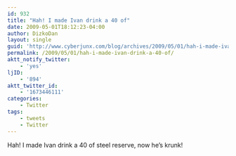 ```yaml
---
id: 932
title: "Hah! I made Ivan drink a 40 of"
date: 2009-05-01T18:12:23-04:00
author: DizkoDan
layout: single
guid: 'http://www.cyberjunx.com/blog/archives/2009/05/01/hah-i-made-ivan-drink-a-40-of/'
permalink: /2009/05/01/hah-i-made-ivan-drink-a-40-of/
aktt_notify_twitter:
    - 'yes'
ljID:
    - '894'
aktt_twitter_id:
    - '1673446111'
categories:
    - Twitter
tags:
    - tweets
    - Twitter
---
```


Hah! I made Ivan drink a 40 of steel reserve, now he’s krunk!